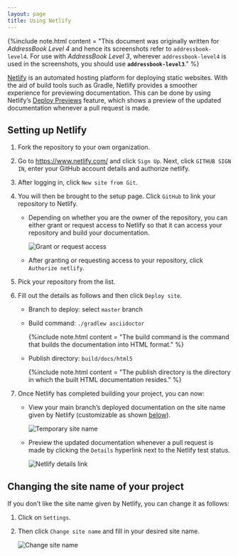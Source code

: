 ```yaml
---
layout: page
title: Using Netlify
---
```


{%include note.html content = "This document was originally written for *AddressBook Level 4* and hence
its screenshots refer to `addressbook-level4`. For use with *AddressBook
Level 3*, wherever `addressbook-level4` is used in the screenshots, you
should use **`addressbook-level3`**." %}

[Netlify](https://www.netlify.com/) is an automated hosting platform for
deploying static websites. With the aid of build tools such as Gradle,
Netlify provides a smoother experience for previewing documentation.
This can be done by using Netlify’s [Deploy
Previews](https://www.netlify.com/blog/2016/07/20/introducing-deploy-previews-in-netlify/)
feature, which shows a preview of the updated documentation whenever a
pull request is made.

## Setting up Netlify

1.  Fork the repository to your own organization.

2.  Go to <https://www.netlify.com/> and click `Sign Up`. Next, click
    `GITHUB SIGN IN`, enter your GitHub account details and authorize
    netlify.

3.  After logging in, click `New site from Git`.

4.  You will then be brought to the setup page. Click `GitHub` to link
    your repository to Netlify.

      - Depending on whether you are the owner of the repository, you
        can either grant or request access to Netlify so that it can
        access your repository and build your documentation.

        ![Grant or request
        access](images/netlify/grant_or_request_access.png)

      - After granting or requesting access to your repository, click
        `Authorize netlify`.

5.  Pick your repository from the list.

6.  Fill out the details as follows and then click `Deploy site`.

      - Branch to deploy: select `master` branch

      - Build command: `./gradlew asciidoctor`

        {%include note.html content = "The build command is the command that builds the documentation
        into HTML format." %}

      - Publish directory: `build/docs/html5`

        {%include note.html content = "The publish directory is the directory in which the built HTML
        documentation resides." %}

7.  Once Netlify has completed building your project, you can now:

      - View your main branch’s deployed documentation on the site name
        given by Netlify (customizable as shown
        [below](#_changing_the_site_name_of_your_project)).

        ![Temporary site name](images/netlify/temp_site_name.png)

      - Preview the updated documentation whenever a pull request is
        made by clicking the `Details` hyperlink next to the Netlify
        test status.

        ![Netlify details link](images/netlify/netlify_details.png)

## Changing the site name of your project

If you don’t like the site name given by Netlify, you can change it as
follows:

1.  Click on `Settings`.

2.  Then click `Change site name` and fill in your desired site name.

    ![Change site name](images/netlify/change_site_name.png)
